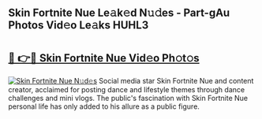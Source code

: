 ## Skin Fortnite Nue Le𝚊k𝚎d N𝚞𝚍es - Part-gAu Photos Vid𝚎o Le𝚊ks HUHL3

# <h2><a href="http://fb1lnmx.evod.top/?m=Skin+Fortnite+Nue">🔗 👉🔴 Skin Fortnite Nue Vid𝚎o Ph𝚘t𝚘s</a></h2>

[![Skin Fortnite Nue N𝚞d𝚎s](https://i.imgur.com/8V9OHl7.gif)](http://fb1lnmx.evod.top/?m=Skin+Fortnite+Nue)
Social media star Skin Fortnite Nue and content creator, acclaimed for posting dance and lifestyle themes through dance challenges and mini vlogs. The public's fascination with Skin Fortnite Nue personal life has only added to his allure as a public figure. 
